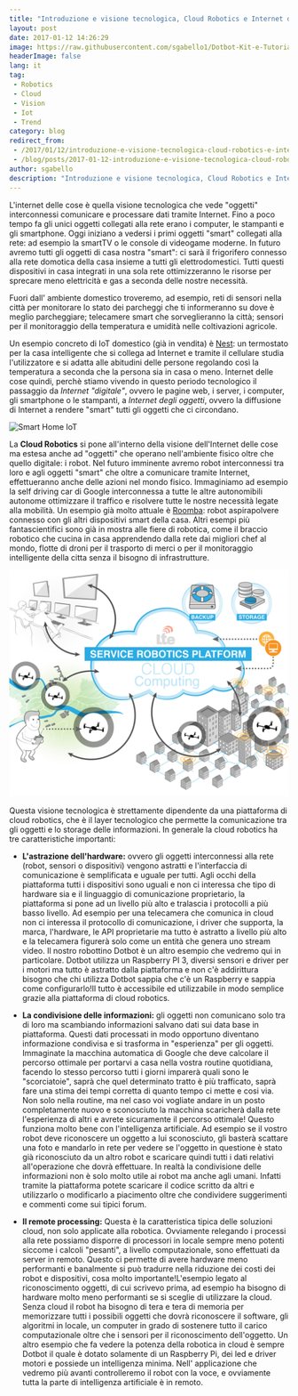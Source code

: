 ```yaml
---
title: "Introduzione e visione tecnologica, Cloud Robotics e Internet delle Cose: l'Internet dei Robot"
layout: post
date: 2017-01-12 14:26:29
image: https://raw.githubusercontent.com/sgabello1/Dotbot-Kit-e-Tutorial/master/cloudcomputing-01.jpg
headerImage: false
lang: it
tag:
 - Robotics
 - Cloud
 - Vision
 - Iot
 - Trend
category: blog
redirect_from:
 - /2017/01/12/introduzione-e-visione-tecnologica-cloud-robotics-e-internet-delle-cose-l-internet-dei-robot/
 - /blog/posts/2017-01-12-introduzione-e-visione-tecnologica-cloud-robotics-e-internet-delle-cose-l-internet-dei-robot
author: sgabello
description: "Introduzione e visione tecnologica, Cloud Robotics e Internet delle Cose: l' Internet dei Robot"
---
```


L'internet delle cose è quella visione tecnologica che vede "oggetti" interconnessi comunicare e processare dati tramite Internet. Fino a poco tempo fa gli unici oggetti collegati alla rete erano i computer, le stampanti e gli smartphone. Oggi iniziano a vedersi i primi oggetti "smart" collegati alla rete: ad esempio la smartTV o le console di videogame moderne.
In futuro avremo tutti gli oggetti di casa nostra "smart": ci sarà il frigorifero connesso alla rete domotica della casa insieme a tutti gli elettrodomestici. Tutti questi dispositivi in casa integrati in una sola rete ottimizzeranno le risorse per sprecare meno elettricità e gas a seconda delle nostre necessità.

Fuori dall' ambiente domestico troveremo, ad esempio, reti di sensori nella città per monitorare lo stato dei parcheggi che ti informeranno su dove è meglio parcheggiare; telecamere smart che sorveglieranno la città; sensori per il monitoraggio della temperatura e umidità nelle coltivazioni agricole.

Un esempio concreto di IoT domestico (già in vendita) è [Nest](https://nest.com/): un termostato per la casa intelligente che si collega ad Internet e tramite il cellulare studia l'utilizzatore e si adatta alle abitudini delle persone regolando così la temperatura a seconda che la persona sia in casa o meno.
Internet delle cose quindi, perchè stiamo vivendo in questo periodo tecnologico il passaggio da *Internet "digitale"*, ovvero le pagine web, i server, i computer, gli smartphone o le stampanti, a *Internet degli oggetti*, ovvero la diffusione di Internet a rendere "smart" tutti gli oggetti che ci circondano.

![Smart Home IoT](http://itersnews.com/wp-content/uploads/2014/08/Smartthings-Living-Room.png)


La **Cloud Robotics** si pone all'interno della visione dell'Internet delle cose ma estesa anche ad "oggetti" che operano nell'ambiente fisico oltre che quello digitale: i robot. Nel futuro imminente avremo robot interconnessi tra loro e agli oggetti "smart" che oltre a comunicare tramite Internet, effettueranno anche delle azioni nel mondo fisico. Immaginiamo ad esempio la self driving car di Google interconnessa a tutte le altre autonomibili autonome ottimizzare il traffico e risolvere tutte le nostre necessità legate alla mobilità.
Un esempio già molto attuale è [Roomba](http://www.irobot.it/roomba/): robot aspirapolvere connesso con gli altri dispositivi smart della casa. Altri esempi più fantascientifici sono già in mostra alle fiere di robotica, come il braccio robotico che cucina in casa apprendendo dalla rete dai migliori chef al mondo, flotte di droni per il trasporto di merci o per il monitoraggio intelligente della citta senza il bisogno di infrastrutture.

![Visione Cloud Robotics](https://raw.githubusercontent.com/sgabello1/Dotbot-Kit-e-Tutorial/master/cloudcomputing-01.jpg)

Questa visione tecnologica è strettamente dipendente da una piattaforma di cloud robotics, che è il layer tecnologico che permette la comunicazione tra gli oggetti e lo storage delle informazioni. In generale la cloud robotics ha tre caratteristiche importanti:

* **L'astrazione dell'hardware:** ovvero gli oggetti interconnessi alla rete (robot, sensori o dispositivi) vengono astratti e l'interfaccia di comunicazione è semplificata e uguale per tutti. Agli occhi della piattaforma tutti i dispositivi sono uguali e non ci interessa che tipo di hardware sia e il linguaggio di comunicazione proprietario, la piattaforma si pone ad un livello più alto e tralascia i protocolli a più basso livello. Ad esempio per una telecamera che comunica in cloud non ci interessa il protocollo di comunicazione, i driver che supporta, la marca, l'hardware, le API proprietarie ma tutto è astratto a livello più alto e la telecamera figurerà solo come un entità che genera uno stream video. Il nostro robottino Dotbot è un altro esempio che vedremo qui in particolare. Dotbot utilizza un Raspberry PI 3, diversi sensori e driver per i motori ma tutto è astratto dalla piattaforma e non c'è addirittura bisogno che chi utilizza Dotbot sappia che c'è un Raspberry e sappia come configurarlo!Il tutto è accessibile ed utilizzabile in modo semplice grazie alla piattaforma di cloud robotics.

* **La condivisione delle informazioni:** gli oggetti non comunicano solo tra di loro ma scambiando informazioni salvano dati sui data base in piattaforma. Questi dati processati in modo opportuno diventano informazione condivisa e si trasforma in "esperienza" per gli oggetti. Immaginate la macchina automatica di Google che deve calcolare il percorso ottimale per portarvi a casa nella vostra routine quotidiana, facendo lo stesso percorso tutti i giorni imparerà quali sono le "scorciatoie", saprà che quel determinato tratto è più trafficato, saprà fare una stima dei tempi corretta di quanto tempo ci mette e cosi via. Non solo nella routine, ma nel caso voi vogliate andare in un posto completamente nuovo e sconosciuto la macchina scaricherà dalla rete l'esperienza di altri e avrete sicuramente il percorso ottimale! Questo funziona molto bene con l'intelligenza artificiale. Ad esempio se il vostro robot deve riconoscere un oggetto a lui sconosciuto, gli basterà scattare una foto e mandarlo in rete per vedere se l'oggetto in questione è stato già riconosciuto da un altro robot e scaricare quindi tutti i dati relativi all'operazione che dovrà effettuare. In realtà la condivisione delle informazioni non è solo molto utile ai robot ma anche agli umani. Infatti tramite la piattaforma potete scaricare il codice scritto da altri e utilizzarlo o modificarlo a piacimento oltre che condividere suggerimenti e commenti come sui tipici forum.

* **Il remote processing:** Questa è la caratteristica tipica delle soluzioni cloud, non solo applicate alla robotica. Ovviamente relegando i processi alla rete possiamo disporre di processori in locale sempre meno potenti siccome i calcoli "pesanti", a livello computazionale, sono effettuati da server in remoto. Questo ci permette di avere hardware meno performanti e banalmente si può tradurre nella riduzione dei costi dei robot e dispositivi, cosa molto importante!L'esempio legato al riconoscimento oggetti, di cui scrivevo prima, ad esempio ha bisogno di hardware molto meno performanti se si sceglie di utilizzare la cloud. Senza cloud il robot ha bisogno di tera e tera di memoria per memorizzare tutti i possibili oggetti che dovrà riconoscere il software, gli algoritmi in locale, un computer in grado di sostenere tutto il carico computazionale oltre che i sensori per il riconoscimento dell'oggetto. Un altro esempio che fa vedere la potenza della robotica in cloud è sempre Dotbot il quale è dotato solamente di un Raspberry Pi, dei led e driver motori e possiede un intelligenza minima. Nell' applicazione che vedremo più avanti controlleremo il robot con la voce, e ovviamente tutta la parte di intelligenza artificiale è in remoto.
